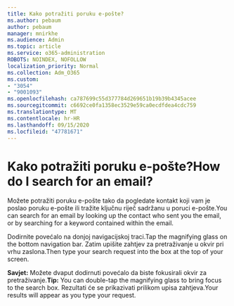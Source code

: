 ```yaml
---
title: Kako potražiti poruku e-pošte?
ms.author: pebaum
author: pebaum
manager: mnirkhe
ms.audience: Admin
ms.topic: article
ms.service: o365-administration
ROBOTS: NOINDEX, NOFOLLOW
localization_priority: Normal
ms.collection: Adm_O365
ms.custom:
- "3054"
- "9001093"
ms.openlocfilehash: ca787699c55d377784d269651b19b39b4345acee
ms.sourcegitcommit: c6692ce0fa1358ec3529e59ca0ecdfdea4cdc759
ms.translationtype: MT
ms.contentlocale: hr-HR
ms.lasthandoff: 09/15/2020
ms.locfileid: "47781671"
---
```

# <a name="how-do-i-search-for-an-email"></a><span data-ttu-id="7bf99-102">Kako potražiti poruku e-pošte?</span><span class="sxs-lookup"><span data-stu-id="7bf99-102">How do I search for an email?</span></span>

<span data-ttu-id="7bf99-103">Možete potražiti poruku e-pošte tako da pogledate kontakt koji vam je poslao poruku e-pošte ili tražite ključnu riječ sadržanu u poruci e-pošte.</span><span class="sxs-lookup"><span data-stu-id="7bf99-103">You can search for an email by looking up the contact who sent you the email, or by searching for a keyword contained within the email.</span></span>

<span data-ttu-id="7bf99-104">Dodirnite povećalo na donjoj navigacijskoj traci.</span><span class="sxs-lookup"><span data-stu-id="7bf99-104">Tap the magnifying glass on the bottom navigation bar.</span></span> <span data-ttu-id="7bf99-105">Zatim upišite zahtjev za pretraživanje u okvir pri vrhu zaslona.</span><span class="sxs-lookup"><span data-stu-id="7bf99-105">Then type your search request into the box at the top of your screen.</span></span> 

<span data-ttu-id="7bf99-106">**Savjet:** Možete dvaput dodirnuti povećalo da biste fokusirali okvir za pretraživanje.</span><span class="sxs-lookup"><span data-stu-id="7bf99-106">**Tip:** You can double-tap the magnifying glass to bring focus to the search box.</span></span> <span data-ttu-id="7bf99-107">Rezultati će se prikazivati prilikom upisa zahtjeva.</span><span class="sxs-lookup"><span data-stu-id="7bf99-107">Your results will appear as you type your request.</span></span> 
